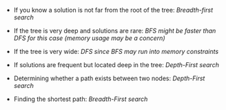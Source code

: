 * If you know a solution is not far from the root of the tree:
*Breadth-first search*

* If the tree is very deep and solutions are rare: 
*BFS might be faster than DFS for this case (memory usage may be a concern)*

* If the tree is very wide:
*DFS since BFS may run into memory constraints*

* If solutions are frequent but located deep in the tree:
*Depth-First search*

* Determining whether a path exists between two nodes:
*Depth-First search*

* Finding the shortest path:
*Breadth-First search*